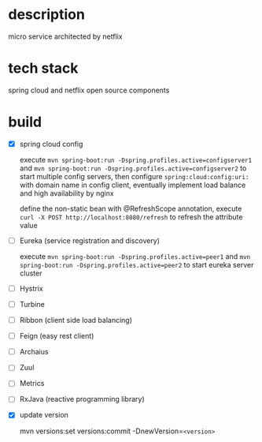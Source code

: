 description
=======
micro service architected by netflix

tech stack
=======
spring cloud and netflix open source components

build
=======
- [x] spring cloud config
	
	execute `mvn spring-boot:run -Dspring.profiles.active=configserver1` and `mvn spring-boot:run -Dspring.profiles.active=configserver2` to start multiple config servers, then configure `spring:cloud:config:uri:` with domain name in config client, eventually implement load balance and high availability by nginx
	
    define the non-static bean with @RefreshScope annotation, execute `curl -X POST http://localhost:8080/refresh` to refresh the attribute value

- [ ] Eureka (service registration and discovery)

	execute `mvn spring-boot:run -Dspring.profiles.active=peer1` and `mvn spring-boot:run -Dspring.profiles.active=peer2` to start eureka server cluster

- [ ] Hystrix

- [ ] Turbine

- [ ] Ribbon (client side load balancing)

- [ ] Feign (easy rest client)

- [ ] Archaius

- [ ] Zuul

- [ ] Metrics

- [ ] RxJava (reactive programming library)

- [x] update version

    mvn versions:set versions:commit -DnewVersion=`<version>`
